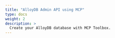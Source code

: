 ```yaml
---
title: "AlloyDB Admin API using MCP"
type: docs
weight: 2
description: >
  Create your AlloyDB database with MCP Toolbox.
---
```


<html>
  <head>
   <link rel="canonical" href="https://cloud.google.com/alloydb/docs/quickstart/create-and-connect"/>
    <meta http-equiv="refresh" content="0;url=https://cloud.google.com/alloydb/docs/quickstart/create-and-connect"/>
  </head>
</html>
